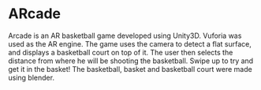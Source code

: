 # ARcade
Arcade is an AR basketball game developed using Unity3D. Vuforia was used as the AR engine. 
The game uses the camera to detect a flat surface, and displays a basketball court on top of it.
The user then selects the distance from where he will be shooting the basketball. Swipe up to try and get it in the basket!
The basketball, basket and basketball court were made using blender.
